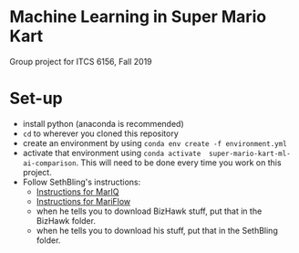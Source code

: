 # Machine Learning in Super Mario Kart
Group project for ITCS 6156, Fall 2019

# Set-up
 - install python (anaconda is recommended)
 - `cd` to wherever you cloned this repository
 - create an environment by using `conda env create -f environment.yml`
 - activate that environment using `conda activate 
   super-mario-kart-ml-ai-comparison`. This will need to be done every time you
   work on this project.
 - Follow SethBling's instructions:
    - [Instructions for MarIQ](https://docs.google.com/document/d/1uxzeSMqj56YGWh8LkzfNriuGvA3aWU3olg-MSCgWuSI/edit)
    - [Instructions for MariFlow](https://docs.google.com/document/d/1p4ZOtziLmhf0jPbZTTaFxSKdYqE91dYcTNqTVdd6es4/edit)
    - when he tells you to download BizHawk stuff, put that in the BizHawk
      folder.
    - when he tells you to download his stuff, put that in the SethBling folder.
